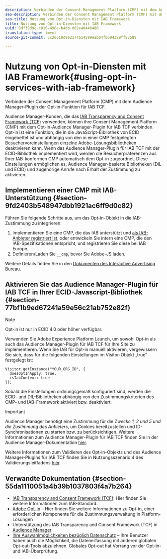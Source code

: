 ```yaml
---
description: Verbinden der Consent Management Platform (CMP) mit dem Audience Manager-Plugin der Opt-in-Funktion für das IAB Transparency and Consent Framework (TCF).
seo-description: Verbinden der Consent Management Platform (CMP) mit dem Audience Manager-Plugin für IAB Transparency and Consent Framework (TCF).
seo-title: Nutzung von Opt-in-Diensten mit IAB Framework
title: Nutzung von Opt-in-Diensten mit IAB Framework
uuid: 8df39d9c-c016-490e-b4db-d02e4044b480
translation-type: tm+mt
source-git-commit: 5c20510d9b2174b14599eab04fb694389ff87589

---
```



# Nutzung von Opt-in-Diensten mit IAB Framework{#using-opt-in-services-with-iab-framework}

Verbinden der Consent Management Platform (CMP) mit dem Audience Manager-Plugin der Opt-in-Funktion für IAB TCF.

Audience Manager-Kunden, die das [IAB Transparency and Consent Framework (TCF)](https://iabtechlab.com/standards/gdpr-transparency-and-consent-framework/) verwenden, können ihre Consent Management Platform (CMP) mit dem Opt-in-Audience Manager-Plugin für IAB TCF verbinden. Opt-in ist eine Funktion, die in die JavaScript-Bibliothek von ECID eingebettet ist und abhängig von den in einer CMP festgelegten Besuchervoreinstellungen einzelne Adobe-Lösungsbibliotheken deaktivieren kann. Wenn das Audience Manager-Plugin für IAB TCF mit der ECID-Bibliothek implementiert wird, werden die Besucherpräferenzen aus Ihrer IAB-konformen CMP automatisch dem Opt-in zugeordnet. Diese Einstellungen ermöglichen es, Audience Manager-basierte Bibliotheken (DIL und ECID) und zugehörige Anrufe nach Erhalt der Zustimmung zu aktivieren.

## Implementieren einer CMP mit IAB-Unterstützung {#section-9fd2403b548947dbb1921ac6ff9d0c82}

Führen Sie folgende Schritte aus, um das Opt-in-Objekt in die IAB-Zustimmung zu integrieren:

1. Implementieren Sie eine CMP, die das IAB unterstützt und [als IAB-Anbieter registriert ist](https://vendorlist.consensu.org/vendorlist.json), oder entwickeln Sie intern eine CMP, die den IAB-Spezifikationen entspricht, und registrieren Sie diese bei IAB Europe.
1. Definieren/Laden Sie `__cmp`, bevor Sie Adobe-JS laden.

Weitere Details finden Sie in den [Dokumenten des Interactive Advertising Bureau](https://github.com/InteractiveAdvertisingBureau/GDPR-Transparency-and-Consent-Framework/blob/master/v1.1%20Implementation%20Guidelines.md).

## Aktivieren Sie das Audience Manager-Plugin für IAB TCF in Ihrer ECID-Javascript-Bibliothek {#section-77bf1b9ed67241a59e56c21ab752e82f}

>[!NOTE]
>
>Opt-in ist nur in ECID 4.0 oder höher verfügbar.

Verwenden Sie Adobe Experience Platform Launch, um sowohl Opt-in als auch das Audience Manager-Plugin für IAB TCF für Ihre Site zu implementieren. Wenn Sie IAB für Opt-in manuell aktivieren, vergewissern Sie sich, dass für die folgenden Einstellungen im Visitor-Objekt „true“ festgelegt ist:

```
Visitor.getInstance("YOUR_ORG_ID", {  
  doesOptInApply: true,   
  isIabContext: true   
});
```

Sobald die Einstellungen ordnungsgemäß konfiguriert sind, werden die ECID- und DIL-Bibliotheken abhängig von den Zustimmungskriterien des CMP- und IAB-Framework aktiviert bzw. deaktiviert.

>[!IMPORTANT]
>
>Audience Manager benötigt eine Zustimmung für die *Zwecke 1, 2 und 5 und die Zustimmung des Anbieters*, um Cookies bereitzustellen und ID-Synchronisationen zu starten bzw. zu berücksichtigen. Weitere Informationen zum Audience Manager-Plugin für IAB TCF finden Sie in der Audience Manager-Dokumentation [hier](https://docs.adobe.com/help/en/audience-manager/user-guide/overview/gdpr/aam-iab-plugin.html).

Weitere Informationen zum Validieren des Opt-in-Objekts und des Audience Manager-Plugins für IAB TCF finden Sie in Nutzungsszenario 4 des Validierungsleitfadens [hier](../../implementation-guides/opt-in-service/testing-optin-and-iab-plugin.md#section-ca5c6f92fbdf4fd29b4acb6b644efbd0).

## Verwandte Dokumentation {#section-55da1110051a4b39b1037803f4a7b264}

* [IAB Transparency and Consent Framework (TCF)](https://iabtechlab.com/standards/gdpr-transparency-and-consent-framework/): Hier finden Sie weitere Informationen zum IAB-Standard.
* [Adobe Opt-in](../../implementation-guides/opt-in-service/optin-overview.md#concept-f9b5db0d27a245fbadd3e19162319360) – Hier finden Sie weitere Informationen zu Opt-in, einer erforderlichen Komponente für die Zustimmungsverwaltung in Platform-Lösungen
* Unterstützung des IAB Transparency and Consent Framework (TCF) in [Audience Manager](https://docs.adobe.com/content/help/en/audience-manager/user-guide/overview/data-privacy/consent-management/aam-iab-plugin.html)
* [Ihre Auswahlmöglichkeiten bezüglich Datenschutz](https://www.adobe.com/privacy/opt-out.html#customeruse) – Ihre Benutzer haben auch die Möglichkeit, die Datenerfassung mit anderen globalen Opt-out-Tools abzulehnen. Globales Opt-out hat Vorrang vor der Opt-in- und IAB-Überprüfung.


